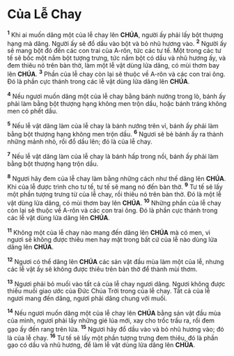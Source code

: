 # Của Lễ Chay
<sup><b>1</b></sup> Khi ai muốn dâng một của lễ chay lên **CHÚA**, người ấy phải lấy bột thượng hạng mà dâng. Người ấy sẽ đổ dầu vào bột và bỏ nhũ hương vào. <sup><b>2</b></sup> Người ấy sẽ mang bột đó đến các con trai của A-rôn, tức các tư tế. Một trong các tư tế sẽ bốc một nắm bột tượng trưng, tức nắm bột có dầu và nhũ hương ấy, và đem thiêu nó trên bàn thờ, làm một lễ vật dùng lửa dâng, có mùi thơm bay lên **CHÚA**. <sup><b>3</b></sup> Phần của lễ chay còn lại sẽ thuộc về A-rôn và các con trai ông. Đó là phần cực thánh trong các lễ vật dùng lửa dâng lên **CHÚA**.

<sup><b>4</b></sup> Nếu ngươi muốn dâng một của lễ chay bằng bánh nướng trong lò, bánh ấy phải làm bằng bột thượng hạng không men trộn dầu, hoặc bánh tráng không men có phết dầu.

<sup><b>5</b></sup> Nếu lễ vật dâng làm của lễ chay là bánh nướng trên vỉ, bánh ấy phải làm bằng bột thượng hạng không men trộn dầu. <sup><b>6</b></sup> Ngươi sẽ bẻ bánh ấy ra thành những mảnh nhỏ, rồi đổ dầu lên; đó là của lễ chay.

<sup><b>7</b></sup> Nếu lễ vật dâng làm của lễ chay là bánh hấp trong nồi, bánh ấy phải làm bằng bột thượng hạng trộn dầu.

<sup><b>8</b></sup> Ngươi hãy đem của lễ chay làm bằng những cách như thế dâng lên **CHÚA**. Khi của lễ được trình cho tư tế, tư tế sẽ mang nó đến bàn thờ. <sup><b>9</b></sup> Tư tế sẽ lấy một phần tượng trưng từ của lễ chay, rồi thiêu nó trên bàn thờ. Đó là một lễ vật dùng lửa dâng, có mùi thơm bay lên **CHÚA**. <sup><b>10</b></sup> Những phần của lễ chay còn lại sẽ thuộc về A-rôn và các con trai ông. Đó là phần cực thánh trong các lễ vật dùng lửa dâng lên **CHÚA**.

<sup><b>11</b></sup> Không một của lễ chay nào mang đến dâng lên **CHÚA** mà có men, vì ngươi sẽ không được thiêu men hay mật trong bất cứ của lễ nào dùng lửa dâng lên **CHÚA**.

<sup><b>12</b></sup> Ngươi có thể dâng lên **CHÚA** các sản vật đầu mùa làm một của lễ, nhưng các lễ vật ấy sẽ không được thiêu trên bàn thờ để thành mùi thơm.

<sup><b>13</b></sup> Ngươi phải bỏ muối vào tất cả của lễ chay ngươi dâng. Ngươi không được thiếu muối giao ước của Đức Chúa Trời trong của lễ chay. Tất cả của lễ ngươi mang đến dâng, ngươi phải dâng chung với muối.

<sup><b>14</b></sup> Nếu ngươi muốn dâng một của lễ chay lên **CHÚA** bằng sản vật đầu mùa của mình, ngươi phải lấy những gié lúa mới, xay cho trốc trấu ra, rồi đem gạo ấy đến rang trên lửa. <sup><b>15</b></sup> Ngươi hãy đổ dầu vào và bỏ nhũ hương vào; đó là của lễ chay. <sup><b>16</b></sup> Tư tế sẽ lấy một phần tượng trưng đem thiêu, đó là phần gạo có dầu và nhũ hương, để làm lễ vật dùng lửa dâng lên **CHÚA**.